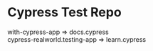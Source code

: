 # Cypress Test Repo

with-cypress-app => docs.cypress <br/>
cypress-realworld.testing-app => learn.cypress
